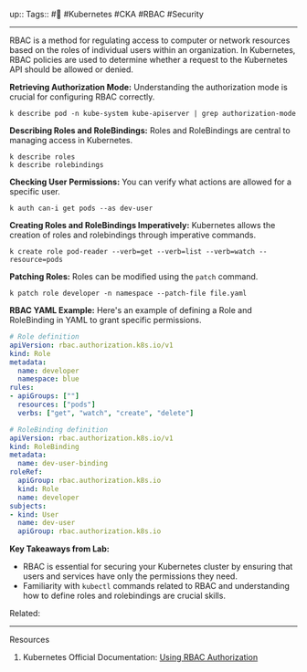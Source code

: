 
up:: 
Tags:: #🌱 #Kubernetes #CKA #RBAC #Security

___

RBAC is a method for regulating access to computer or network resources based on the roles of individual users within an organization. In Kubernetes, RBAC policies are used to determine whether a request to the Kubernetes API should be allowed or denied.

**Retrieving Authorization Mode:**
Understanding the authorization mode is crucial for configuring RBAC correctly.
```shell
k describe pod -n kube-system kube-apiserver | grep authorization-mode
```

**Describing Roles and RoleBindings:**
Roles and RoleBindings are central to managing access in Kubernetes.
```shell
k describe roles
k describe rolebindings
```

**Checking User Permissions:**
You can verify what actions are allowed for a specific user.
```shell
k auth can-i get pods --as dev-user
```

**Creating Roles and RoleBindings Imperatively:**
Kubernetes allows the creation of roles and rolebindings through imperative commands.
```shell
k create role pod-reader --verb=get --verb=list --verb=watch --resource=pods
```

**Patching Roles:**
Roles can be modified using the `patch` command.
```shell
k patch role developer -n namespace --patch-file file.yaml
```

**RBAC YAML Example:**
Here's an example of defining a Role and RoleBinding in YAML to grant specific permissions.
```yaml
# Role definition
apiVersion: rbac.authorization.k8s.io/v1
kind: Role
metadata:
  name: developer
  namespace: blue
rules:
- apiGroups: [""]
  resources: ["pods"]
  verbs: ["get", "watch", "create", "delete"]

# RoleBinding definition
apiVersion: rbac.authorization.k8s.io/v1
kind: RoleBinding
metadata:
  name: dev-user-binding
roleRef:
  apiGroup: rbac.authorization.k8s.io
  kind: Role
  name: developer
subjects:
- kind: User
  name: dev-user
  apiGroup: rbac.authorization.k8s.io
```

**Key Takeaways from Lab:**
- RBAC is essential for securing your Kubernetes cluster by ensuring that users and services have only the permissions they need.
- Familiarity with `kubectl` commands related to RBAC and understanding how to define roles and rolebindings are crucial skills.

Related: 
___

Resources
1. Kubernetes Official Documentation: [Using RBAC Authorization](https://kubernetes.io/docs/reference/access-authn-authz/rbac/)
